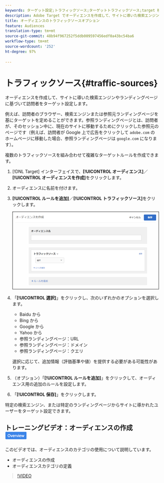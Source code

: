 ```yaml
---
keywords: ターゲット設定;トラフィックソース;ターゲットトラフィックソース;target 検索エンジン;検索エンジン;ランディングページ;target ランディングページ;参照ランディングページ
description: Adobe Target でオーディエンスを作成して、サイトに導いた検索エンジンやランディングページに基づいて訪問者をターゲット設定します。
title: オーディエンスのトラフィックソースオプション
feature: Audiences
translation-type: tm+mt
source-git-commit: 48b94f967252f5ddb009597456edf0a43bc54ba6
workflow-type: tm+mt
source-wordcount: '252'
ht-degree: 97%

---
```



# トラフィックソース{#traffic-sources}

オーディエンスを作成して、サイトに導いた検索エンジンやランディングページに基づいて訪問者をターゲット設定します。

例えば、訪問者のブラウザー、検索エンジンまたは参照元ランディングページを基にターゲットを定めることができます。参照ランディングページとは、訪問者が、そのセッション中に、現在のサイトに移動するためにクリックした参照元のページです（例えば、訪問者が Google 上で広告をクリックして `adobe.com` のホームページに移動した場合、参照ランディングページは `google.com` になります）。

複数のトラフィックソースを組み合わせて複雑なターゲットルールを作成できます。

1. [!DNL Target] インターフェイスで、**[!UICONTROL オーディエンス]**／**[!UICONTROL オーディエンスを作成]**&#x200B;をクリックします。
1. オーディエンスに名前を付けます。
1. **[!UICONTROL ルールを追加]**／**[!UICONTROL トラフィックソース]**&#x200B;をクリックします。

   ![](assets/target_traffic_source.png)

1. 「**[!UICONTROL 選択]**」をクリックし、次のいずれかのオプションを選択します。

   * Baidu から
   * Bing から
   * Google から
   * Yahoo から
   * 参照ランディングページ：URL
   * 参照ランディングページ：ドメイン
   * 参照ランディングページ：クエリ

   選択に応じて、追加情報（評価基準や値）を提供する必要がある可能性があります。

1. （オプション）「**[!UICONTROL ルールを追加]**」をクリックして、オーディエンス用の追加のルールを設定します。
1. 「**[!UICONTROL 保存]**」をクリックします。

特定の検索エンジン、または特定のランディングページからサイトに導かれたユーザーをターゲット設定できます。

## トレーニングビデオ：オーディエンスの作成  ![概要バッジ](/help/assets/overview.png)

このビデオでは、オーディエンスのカテゴリの使用について説明しています。

* オーディエンスの作成
* オーディエンスカテゴリの定義

>[!VIDEO](https://video.tv.adobe.com/v/17392)
